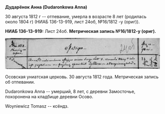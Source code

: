 **Дударёнок Анна (Dudaronkowa Anna)**

30 августа 1812 г -- отпевание, умерла в возрасте 8 лет (родилась около
1804 г) (НИАБ 136-13-919, лист 24об, №16/1812 -у (ориг)).

**НИАБ 136-13-919:** Лист 24об. **Метрическая запись №16/1812-у
(ориг).**

![](./media/b8462ecc2b2c306936110eaa04532309ad64c592.png)

Осовская униатская церковь. 30 августа 1812 года. Метрическая запись об
отпевании.

Dudaronkowa Anna -- умерший, 8 лет, с деревни Замосточье, похоронена на
кладбище деревни Осово.

Woyniewicz Tomasz -- ксёндз.
